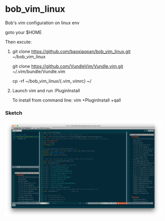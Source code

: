 bob_vim_linux
=============

Bob's vim configuration on linux env

goto your $HOME
     
Then excute: 
    
1. 
    git clone https://github.com/baoxiaopan/bob_vim_linux.git ~/bob_vim_linux
    
    git clone https://github.com/VundleVim/Vundle.vim.git ~/.vim/bundle/Vundle.vim

    cp -rf ~/bob_vim_linux/{.vim,.vimrc} ~/

2. 
    Launch vim and run :PluginInstall

    To install from command line: vim +PluginInstall +qall

### Sketch
![After Apply](vim.png "After Apply")

